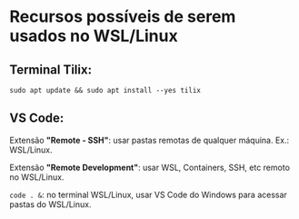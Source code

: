 # Recursos possíveis de serem usados no WSL/Linux

## Terminal Tilix:
```sudo apt update && sudo apt install --yes tilix```


## VS Code:

Extensão **"Remote - SSH"**: usar pastas remotas de qualquer máquina. Ex.: WSL/Linux.

Extensão **"Remote Development"**: usar WSL, Containers, SSH, etc remoto no WSL/Linux.

```code . &```:	no terminal WSL/Linux, usar VS Code do Windows para acessar pastas do WSL/Linux.
